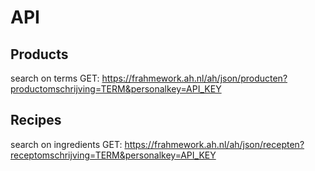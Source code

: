 # API

## Products
search on terms
GET: https://frahmework.ah.nl/ah/json/producten?productomschrijving=TERM&personalkey=API_KEY

## Recipes
search on ingredients
GET: https://frahmework.ah.nl/ah/json/recepten?receptomschrijving=TERM&personalkey=API_KEY